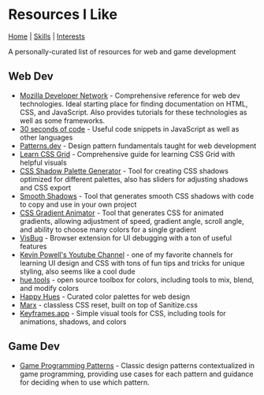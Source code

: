 # Resources I Like

[Home](README.md) | [Skills](SKILLS.md) | [Interests](INTERESTS.md)

A personally-curated list of resources for web and game development

## Web Dev

- [Mozilla Developer Network](https://developer.mozilla.org/en-US/) - Comprehensive reference for web dev technologies. Ideal starting place for finding documentation on HTML, CSS, and JavaScript. Also provides tutorials for these technologies as well as some frameworks.
- [30 seconds of code](https://www.30secondsofcode.org/) - Useful code snippets in JavaScript as well as other languages
- [Patterns.dev](https://www.patterns.dev/) - Design pattern fundamentals taught for web development
- [Learn CSS Grid](https://learncssgrid.com/) - Comprehensive guide for learning CSS Grid with helpful visuals
- [CSS Shadow Palette Generator](https://www.joshwcomeau.com/css/introducing-shadow-palette-generator/) - Tool for creating CSS shadows optimized for different palettes, also has sliders for adjusting shadows and CSS export
- [Smooth Shadows](https://shadows.brumm.af/) - Tool that generates smooth CSS shadows with code to copy and use in your own project
- [CSS Gradient Animator](https://www.gradient-animator.com/) - Tool that generates CSS for animated gradients, allowing adjustment of speed, gradient angle, scroll angle, and ability to choose many colors for a single gradient
- [VisBug](https://visbug.web.app/) - Browser extension for UI debugging with a ton of useful features
- [Kevin Powell's Youtube Channel](https://www.youtube.com/kepowob) - one of my favorite channels for learning UI design and CSS with tons of fun tips and tricks for unique styling, also seems like a cool dude
- [hue.tools](https://hue.tools/) - open source toolbox for colors, including tools to mix, blend, and modify colors
- [Happy Hues](https://www.happyhues.co/) - Curated color palettes for web design
- [Marx](https://mblode.github.io/marx/) - classless CSS reset, built on top of Sanitize.css
- [Keyframes.app](https://keyframes.app/) - Simple visual tools for CSS, including tools for animations, shadows, and colors

## Game Dev

- [Game Programming Patterns](https://gameprogrammingpatterns.com/contents.html) - Classic design patterns contextualized in game programming, providing use cases for each pattern and guidance for deciding when to use which pattern.